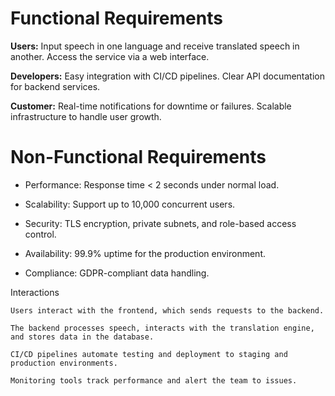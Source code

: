 # Functional Requirements

**Users:** Input speech in one language and receive translated speech in another.
Access the service via a web interface.

**Developers:** Easy integration with CI/CD pipelines.
Clear API documentation for backend services.

**Customer:** Real-time notifications for downtime or failures.
Scalable infrastructure to handle user growth.

# Non-Functional Requirements

- Performance: Response time < 2 seconds under normal load.

- Scalability: Support up to 10,000 concurrent users.

- Security: TLS encryption, private subnets, and role-based access control.

- Availability: 99.9% uptime for the production environment.

- Compliance: GDPR-compliant data handling.




Interactions

    Users interact with the frontend, which sends requests to the backend.

    The backend processes speech, interacts with the translation engine, and stores data in the database.

    CI/CD pipelines automate testing and deployment to staging and production environments.

    Monitoring tools track performance and alert the team to issues.